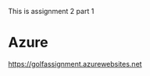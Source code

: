 <p>This is assignment 2 part 1</p>
<h1>Azure</h1>
<a href = "https://golfassignment.azurewebsites.net" > https://golfassignment.azurewebsites.net</a>